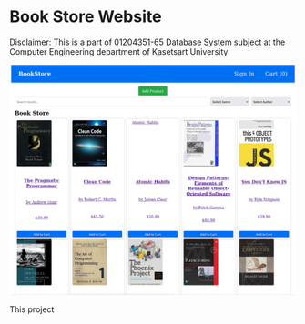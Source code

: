 # Book Store Website
Disclaimer:
This is a part of 01204351-65 Database System subject at the Computer Engineering department of Kasetsart University

![Image1](Image/1.png)

This project 
